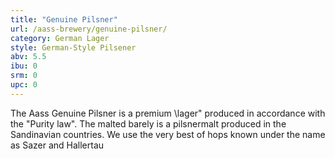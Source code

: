 ```yaml
---
title: "Genuine Pilsner"
url: /aass-brewery/genuine-pilsner/
category: German Lager
style: German-Style Pilsener
abv: 5.5
ibu: 0
srm: 0
upc: 0
---
```

The Aass Genuine Pilsner is a premium \lager\" produced in accordance with the \"Purity law\". The malted barely is a pilsnermalt produced in the Sandinavian countries. We use the very best of hops known under the name as Sazer and Hallertau
